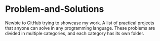 # Problem-and-Solutions
Newbie to GitHub trying to showcase my work.
A list of practical projects that anyone can solve in any programming language. These problems are divided in multiple categories, and each category has its own folder.

